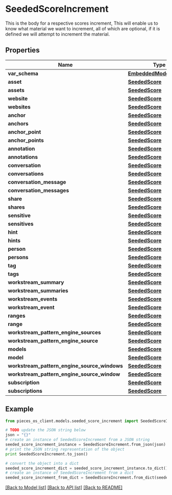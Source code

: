 # SeededScoreIncrement

This is the body for a respective scores increment,  This will enable us to know what material we want to increment, all of which are optional, if it is defined we will attempt to increment the material.

## Properties
Name | Type | Description | Notes
------------ | ------------- | ------------- | -------------
**var_schema** | [**EmbeddedModelSchema**](EmbeddedModelSchema.md) |  | [optional] 
**asset** | [**SeededScore**](SeededScore.md) |  | [optional] 
**assets** | [**SeededScore**](SeededScore.md) |  | [optional] 
**website** | [**SeededScore**](SeededScore.md) |  | [optional] 
**websites** | [**SeededScore**](SeededScore.md) |  | [optional] 
**anchor** | [**SeededScore**](SeededScore.md) |  | [optional] 
**anchors** | [**SeededScore**](SeededScore.md) |  | [optional] 
**anchor_point** | [**SeededScore**](SeededScore.md) |  | [optional] 
**anchor_points** | [**SeededScore**](SeededScore.md) |  | [optional] 
**annotation** | [**SeededScore**](SeededScore.md) |  | [optional] 
**annotations** | [**SeededScore**](SeededScore.md) |  | [optional] 
**conversation** | [**SeededScore**](SeededScore.md) |  | [optional] 
**conversations** | [**SeededScore**](SeededScore.md) |  | [optional] 
**conversation_message** | [**SeededScore**](SeededScore.md) |  | [optional] 
**conversation_messages** | [**SeededScore**](SeededScore.md) |  | [optional] 
**share** | [**SeededScore**](SeededScore.md) |  | [optional] 
**shares** | [**SeededScore**](SeededScore.md) |  | [optional] 
**sensitive** | [**SeededScore**](SeededScore.md) |  | [optional] 
**sensitives** | [**SeededScore**](SeededScore.md) |  | [optional] 
**hint** | [**SeededScore**](SeededScore.md) |  | [optional] 
**hints** | [**SeededScore**](SeededScore.md) |  | [optional] 
**person** | [**SeededScore**](SeededScore.md) |  | [optional] 
**persons** | [**SeededScore**](SeededScore.md) |  | [optional] 
**tag** | [**SeededScore**](SeededScore.md) |  | [optional] 
**tags** | [**SeededScore**](SeededScore.md) |  | [optional] 
**workstream_summary** | [**SeededScore**](SeededScore.md) |  | [optional] 
**workstream_summaries** | [**SeededScore**](SeededScore.md) |  | [optional] 
**workstream_events** | [**SeededScore**](SeededScore.md) |  | [optional] 
**workstream_event** | [**SeededScore**](SeededScore.md) |  | [optional] 
**ranges** | [**SeededScore**](SeededScore.md) |  | [optional] 
**range** | [**SeededScore**](SeededScore.md) |  | [optional] 
**workstream_pattern_engine_sources** | [**SeededScore**](SeededScore.md) |  | [optional] 
**workstream_pattern_engine_source** | [**SeededScore**](SeededScore.md) |  | [optional] 
**models** | [**SeededScore**](SeededScore.md) |  | [optional] 
**model** | [**SeededScore**](SeededScore.md) |  | [optional] 
**workstream_pattern_engine_source_windows** | [**SeededScore**](SeededScore.md) |  | [optional] 
**workstream_pattern_engine_source_window** | [**SeededScore**](SeededScore.md) |  | [optional] 
**subscription** | [**SeededScore**](SeededScore.md) |  | [optional] 
**subscriptions** | [**SeededScore**](SeededScore.md) |  | [optional] 

## Example

```python
from pieces_os_client.models.seeded_score_increment import SeededScoreIncrement

# TODO update the JSON string below
json = "{}"
# create an instance of SeededScoreIncrement from a JSON string
seeded_score_increment_instance = SeededScoreIncrement.from_json(json)
# print the JSON string representation of the object
print SeededScoreIncrement.to_json()

# convert the object into a dict
seeded_score_increment_dict = seeded_score_increment_instance.to_dict()
# create an instance of SeededScoreIncrement from a dict
seeded_score_increment_from_dict = SeededScoreIncrement.from_dict(seeded_score_increment_dict)
```
[[Back to Model list]](../README.md#documentation-for-models) [[Back to API list]](../README.md#documentation-for-api-endpoints) [[Back to README]](../README.md)


